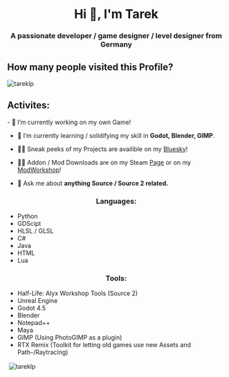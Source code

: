<h1 align="center">Hi 👋, I'm Tarek</h1>
<h3 align="center">A passionate developer / game designer / level designer from Germany</h3>

<h2> How many people visited this Profile? </h2>
<p align="left"> <img src="https://komarev.com/ghpvc/?username=tareklp&label=Profile%20views&color=0e75b6&style=flat&theme=onedark" alt="tareklp" /> </p>

<h2> Activites: </h2>
- 🔭 I’m currently working on my own Game!

- 🌱 I’m currently learning / solidifying my skill in **Godot, Blender, GIMP**.

- 👨‍💻 Sneak peeks of my Projects are availible on my [Bluesky](https://bsky.app/profile/tarekinnit.bsky.social/)!
- 👨‍💻 Addon / Mod Downloads are on my Steam [Page](https://steamcommunity.com/id/TarekInnit/myworkshopfiles/) or on my [ModWorkshop](https://modworkshop.net/user/averageengineerenjoyer)!

- 💬 Ask me about **anything Source / Source 2 related.**


<h3 align="center">Languages:</h3>

- Python
- GDScipt
- HLSL / GLSL
- C#
- Java
- HTML
- Lua
<h3 align="center">Tools:</h3>

- Half-Life: Alyx Workshop Tools (Source 2)
- Unreal Engine
- Godot 4.5
- Blender
- Notepad++
- Maya
- GIMP (Using PhotoGIMP as a plugin)
- RTX Remix (Toolkit for letting old games use new Assets and Path-/Raytracing)


<p>&nbsp;<img align="center" src="https://github-readme-stats.vercel.app/api?username=tareklp&show_icons=true&locale=en" alt="tareklp" /></p>

